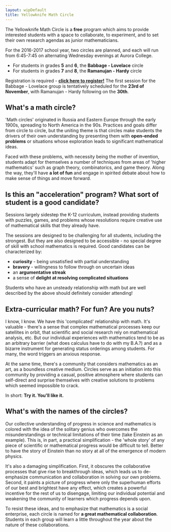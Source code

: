```yaml
---
layout: wipDefault
title: Yellowknife Math Circle
---
```


The Yellowknife Math Circle is a **free** program which aims to provide interested students with a space to collaborate, to experiment, and to set their own research agendas as junior mathematicians.

For the 2016-2017 school year, two circles are planned, and each will run from 6:45-7:45 on alternating Wednesday evenings at Aurora College.

- For students in grades **5** and **6**, the **Babbage - Lovelace** circle
- For students in grades **7** and **8**, the **Ramanujan - Hardy** circle

Registration is required - [**click here to register!**](https://docs.google.com/forms/d/e/1FAIpQLSdAx7LJAsiz9h9iaMd6qEjxLAkT-jWIaopFh-vJeuaPbDeGDg/viewform) The first session for the Babbage - Lovelace group is tentatively scheduled for the **23rd of November**, with Ramanujan - Hardy following on the **30th**. 

## What's a math circle?

'Math circles' originated in Russia and Eastern Europe through the early 1900s, spreading to North America in the 90s. Practices and goals differ from circle to circle, but the uniting theme is that circles make students the drivers of their own understanding by presenting them with **open-ended problems** or situations whose exploration leads to significant mathematical ideas.

Faced with these problems, with necessity being the mother of invention, students adapt for themselves a number of techniques from areas of 'higher mathematics' such as graph theory, combinatorics, and game theory. Along the way, they'll have **a lot of fun** and engage in spirited debate about how to make sense of things and move forward.

## Is this an "acceleration" program? What sort of student is a good candidate?

Sessions largely sidestep the K-12 curriculum, instead providing students with puzzles, games, and problems whose resolutions require creative use of mathematical skills that they already have.

The sessions are designed to be challenging for all students, including the strongest. But they are also designed to be accessible - no special degree of skill with school mathematics is required. Good candidates can be characterized by:

* **curiosity** - being unsatisfied with partial understanding 
* **bravery** - willingness to follow through on uncertain ideas
* an **argumentative streak**
* a sense of **delight at resolving complicated situations**

Students who have an unsteady relationship with math but are well described by the above should definitely consider attending!

## Extra-curricular math? For fun? Are you nuts?

I know, I know. We have this 'complicated' relationship with math. It's valuable - there's a sense that complex mathematical processes keep our satellites in orbit, that scientific and social research rely on mathematical analysis, etc. But our individual experiences with mathematics tend to be as an arbitrary barrier (what does calculus have to do with my B.A.?) and as a bizarre instrument for generating status orderings among students. For many, the word triggers an anxious response.

At the same time, there's a community that considers mathematics as an art, as a boundless creative medium. Circles serve as an initiation into this community by providing a casual, positive atmosphere where students can self-direct and surprise themselves with creative solutions to problems which seemed impossible to crack.

In short: **Try it. You'll like it.**

## What's with the names of the circles?

Our collective understanding of progress in science and mathematics is colored with the idea of the solitary genius who overcomes the misunderstandings or technical limitations of their time (take Einstein as an example). This is, in part, a practical simplification - the 'whole story' of any piece of scientific or mathematical progress would be difficult to tell. Better to have the story of Einstein than no story at all of the emergence of modern physics.

It's also a damaging simplification. First, it obscures the collaborative processes that give rise to breakthrough ideas, which leads us to de-emphasize communication and collaboration in solving our own problems. Second, it paints a picture of progress where only the superhuman efforts of our best and brightest have any effect, which creates a powerful incentive for the rest of us to disengage, limiting our individual potential and weakening the community of learners which progress depends upon.

To resist these ideas, and to emphasize that mathematics is a social enterprise, each circle is named for **a great mathematical collaboration**. Students in each group will learn a little throughout the year about the nature of these collaborations.